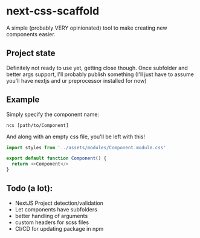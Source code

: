 # next-css-scaffold

A simple (probably VERY opinionated) tool to make creating new components easier.

## Project state
Definitely not ready to use yet, getting close though. 
Once subfolder and better args support, I'll probably publish something 
(I'll just have to assume you'll have nextjs and ur preprocessor installed for now)

## Example
Simply specify the component name:
```
ncs [path/to/Component]
```

And along with an empty css file, you'll be left with this!
```typescript
import styles from '../assets/modules/Component.module.css'

export default function Component() {
  return <>Component</>
}
```

## Todo (a lot):
- NextJS Project detection/validation
- Let components have subfolders
- better handling of arguments
- custom headers for scss files
- CI/CD for updating package in npm
